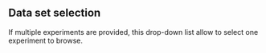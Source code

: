 ## Data set selection

If multiple experiments are provided, this drop-down list allow to select one experiment to browse.
